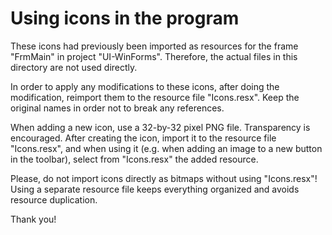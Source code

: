 Using icons in the program
==========================

These icons had previously been imported as resources for the frame "FrmMain" in project "UI-WinForms". Therefore, the actual files in this directory are not used directly.

In order to apply any modifications to these icons, after doing the modification, reimport them to the resource file "Icons.resx". Keep the original names in order not to break any references.

When adding a new icon, use a 32-by-32 pixel PNG file. Transparency is encouraged. After creating the icon, import it to the resource file "Icons.resx", and when using it (e.g. when adding an image to a new button in the toolbar), select from "Icons.resx" the added resource.

Please, do not import icons directly as bitmaps without using "Icons.resx"!
Using a separate resource file keeps everything organized and avoids resource duplication.

Thank you!
